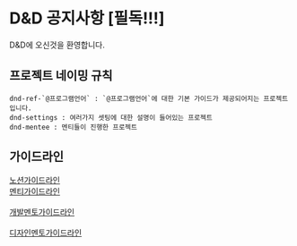 # D&amp;D 공지사항 [필독!!!]

D&D에 오신것을 환영합니다.

## 프로젝트 네이밍 규칙

    dnd-ref-`@프로그램언어` : `@프로그램언어`에 대한 기본 가이드가 제공되어지는 프로젝트입니다.
    dnd-settings : 여러가지 셋팅에 대한 설명이 들어있는 프로젝트
    dnd-mentee : 멘티들이 진행한 프로젝트

## 가이드라인

[노션가이드라인](https://www.notion.so/216654ba646f4f229fa380f06340448a)<br>
[멘티가이드라인](https://www.notion.so/ac3c5a829de34150b6f8636308d58c53)<br>  
[개발멘토가이드라인](https://www.notion.so/3374471b3aa84b8a8fa678b5a33bb1bb)<br>  
[디자인멘토가이드라인](https://www.notion.so/eee634cf55634765993a4fbee75e9482)<br>
